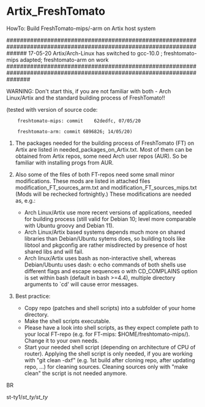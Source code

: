# Artix_FreshTomato
HowTo: Build FreshTomato-mips/-arm on Artix host system 


######################################################################################################################
17-05-20 Artix/Arch-Linux has switched to gcc-10.0 ; freshtomato-mips adapted; freshtomato-arm on work
#######################################################################################################################


WARNING: Don't start this, if you are not familiar with both - Arch Linux/Artix and the standard building process of FreshTomato!!

(tested with version of source code: 

        freshtomato-mips: commit 	62dedfc, 07/05/20 

        freshtomato-arm: commit 6896826; 14/05/20)

1. The packages needed for the building process of FreshTomato (FT) on Artix are listed in needed_packages_on_Artix.txt.
   Most of them can be obtained from Artix repos, some need Arch user repos (AUR). So be familiar with installing progs from AUR.
2. Also some of the files of both FT-repos need some small minor modifications. These mods are listed in attached files
   modification_FT_sources_arm.txt and modification_FT_sources_mips.txt (Mods will be rechecked fortnightly.)
   These modifications are needed as, e.g.:
   - Arch Linux/Artix use more recent versions of applications, needed for building process (still valid for Debian 10; 
     level more comparable with Ubuntu groovy and Debian 11).
   - Arch Linux/Artix based systems depends much more on shared libraries than Debian/Ubuntu sytems does, so building tools
     like libtool and pkgconfig are rather misdirected by presence of host shared libs and will fail.
   - Arch linux/Artix uses bash as non-interactive shell, whereas Debian/Ubuntu uses dash:
      o echo commands of both shells use different flags and escape sequences 
      o with CD_COMPLAINS option is set within bash (default in bash >=4.4), multiple directory arguments to `cd' will cause error messages. 
   
3. Best practice:
   - Copy repo (patches and shell scripts) into a subfolder of your home directory. 
   - Make the shell scripts executable.
   - Please have a look into shell scripts, as they expect complete path to your local FT-repo (e.g. for FT-mips: $HOME/freshtomato-mips/). Change it to your own needs.
   - Start your needed shell script (depending on architecture of CPU of router). Applying the shell script is only needed, if you are working with "git clean -dxf" (e.g. 1st build after cloning repo, after updating repo, ...) for cleaning sources.  Cleaning sources only with "make clean" the script is not needed anymore. 

BR

st-ty1/_st_ty/st_ty_
